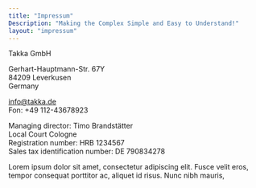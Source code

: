 ```yaml
---
title: "Impressum"
Description: "Making the Complex Simple and Easy to Understand!"
layout: "impressum"
---
```

Takka GmbH</br>

Gerhart-Hauptmann-Str. 67Y</br>
84209 Leverkusen</br>
Germany</br>

info@takka.de</br>
Fon: +49 112-43678923</br>

Managing director: Timo Brandstätter</br>
Local Court Cologne</br>
Registration number: HRB 1234567</br>
Sales tax identification number: DE 790834278</br>

Lorem ipsum dolor sit amet, consectetur adipiscing elit. Fusce velit eros, tempor consequat porttitor ac, aliquet id risus. Nunc nibh mauris, 
